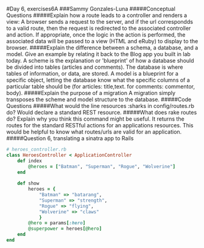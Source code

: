 #Day 6, exercises6A
###Sammy Gonzales-Luna
#####Conceptual Questions
#####Explain how a route leads to a controller and renders a view: 
A browser sends a request to the server, and if the url correspondds to a valid route, then the request is redirected to the associated controller and action. If appropriate, once the logic in the action is performed, the associated data will be passed to a view (HTML and eRuby) to display to the browser.
#####Explain the difference between a schema, a database, and a model. Give an example by relating it back to the Blog app you built in lab today.
A scheme is the explanation or 'blueprint' of how a database should be divided into tables (articles and comments). The database is where tables of information, or data, are stored. A model is a blueprint for a specific object, letting the database know what the specific columns of a particular table should be (for articles: title,text. for comments: commentor, body).
#####Explain the purpose of a migration
A migration simply transposes the scheme and model structure to the database.
#####Code Questions
#####What would the line resources :sharks in config/routes.rb do?
Would declare a standard REST resource.
#####What does rake routes do? Explain why you think this command might be useful.
It returns the routes for the standard RESTful actions for an applications resources. This would be helpful to know what routes/urls are valid for an application.
#####Question 6, translating a sinatra app to Rails 
```ruby
# heroes_controller.rb
class HeroesController < ApplicationController
    def index
        @heroes = ["Batman", "Superman", "Rogue", "Wolverine"]
    end
    
    def show
        heroes = {
            "Batman" => "batarang",
            "Superman" => "strength",
            "Rogue" => "flying",
            "Wolverine" => "claws"
            }
        @hero = params[:hero]
        @superpower = heroes[@hero]
    end
end
``` 


